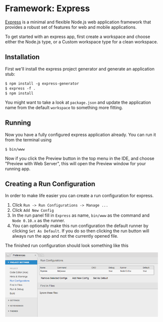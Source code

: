 # Framework: Express
[Express](http://expressjs.com/) is a minimal and flexible Node.js web application framework that provides a robust set of features for web and mobile applications.

To get started with an express app, first create a workspace and choose either the Node.js type, or a Custom workspace type for a clean workspace.

## Installation

First we'll install the express project generator and generate an application stub:

    $ npm install -g express-generator
    $ express -f .
    $ npm install

You might want to take a look at `package.json` and update the application name from the default `workspace` to something more fitting.

## Running
    
Now you have a fully configured express application already. You can run it from the terminal using

    $ bin/www

Now if you click the Preview button in the top menu in the IDE, and choose "Preview with Web Server", this will open the Preview window for your running app.

## Creating a Run Configuration

In order to make life easier you can create a run configuration for express.

1. Click `Run -> Run Configurations -> Manage ...`
2. Click `Add New Config`
3. In the run panel fill in `Express` as name, `bin/www` as the command and `Node 0.10.x` as the runner.
4. You can optionally make this run configuration the default runner by clicking `Set As Default`. If you do so then clicking the run button will always run the app and not the currently opened file.

The finished run configuration should look something like this

![Express Runner](./resources/images/express-run-config.png)